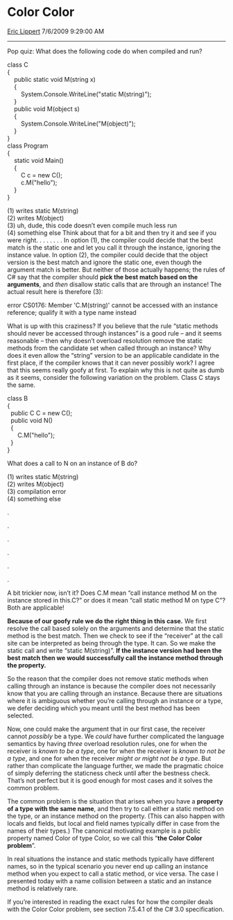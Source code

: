 # Color Color

[Eric Lippert](https://social.msdn.microsoft.com/profile/Eric%20Lippert) 7/6/2009 9:29:00 AM

-----

Pop quiz: What does the following code do when compiled and run?

 

class C  
{  
    public static void M(string x)  
    {  
        System.Console.WriteLine("static M(string)");  
    }  
    public void M(object s)  
    {  
        System.Console.WriteLine("M(object)");  
    }  
}  
class Program  
{  
    static void Main()  
    {  
        C c = new C();  
        c.M("hello");  
    }  
}

(1) writes static M(string)  
(2) writes M(object)  
(3) uh, dude, this code doesn’t even compile much less run  
(4) something else Think about that for a bit and then try it and see if you were right. . . . . . . . In option (1), the compiler could decide that the best match is the static one and let you call it through the instance, ignoring the instance value. In option (2), the compiler could decide that the object version is the best match and ignore the static one, even though the argument match is better. But neither of those actually happens; the rules of C\# say that the compiler should **pick the best match based on the arguments**, and *then* disallow static calls that are through an instance\! The actual result here is therefore (3):  

error CS0176: Member 'C.M(string)' cannot be accessed with an instance reference; qualify it with a type name instead

What is up with this craziness? If you believe that the rule “static methods should never be accessed through instances” is a good rule – and it seems reasonable – then why doesn’t overload resolution remove the static methods from the candidate set when called through an instance? Why does it even allow the “string” version to be an applicable candidate in the first place, if the compiler knows that it can never possibly work? I agree that this seems really goofy at first. To explain why this is not quite as dumb as it seems, consider the following variation on the problem. Class C stays the same.  

class B  
{  
  public C C = new C();  
  public void N()  
  {  
      C.M("hello");  
  }  
}

What does a call to N on an instance of B do?

(1) writes static M(string)  
(2) writes M(object)  
(3) compilation error  
(4) something else

.

.

.

.

.

.

A bit trickier now, isn’t it? Does C.M mean “call instance method M on the instance stored in this.C?” or does it mean “call static method M on type C”? Both are applicable\!

**Because of our goofy rule we do the right thing in this case.** We first resolve the call based solely on the arguments and determine that the static method is the best match. Then we check to see if the “receiver” at the call site can be interpreted as being through the type. It can. So we make the static call and write “static M(string)”. **If the instance version had been the best match then we would successfully call the instance method through the property.**

So the reason that the compiler does not remove static methods when calling through an instance is because the compiler does not necessarily know that you are calling through an instance. Because there are situations where it is ambiguous whether you’re calling through an instance or a type, we defer deciding which you meant until the best method has been selected.

Now, one could make the argument that in our first case, the receiver cannot *possibly* be a type. We *could* have further complicated the language semantics by having *three* overload resolution rules, one for when the receiver is *known to be a type*, one for when the receiver is *known to not be a type*, and one for when the receiver *might or might not be a type*. But rather than complicate the language further, we made the pragmatic choice of simply deferring the staticness check until after the bestness check. That’s not perfect but it is good enough for most cases and it solves the common problem.

The common problem is the situation that arises when you have a **property of a type with the same name**, and then try to call either a static method on the type, or an instance method on the property. (This can also happen with locals and fields, but local and field names typically differ in case from the names of their types.) The canonical motivating example is a public property named Color of type Color, so we call this “**the Color Color problem**”.

In real situations the instance and static methods typically have different names, so in the typical scenario you never end up calling an instance method when you expect to call a static method, or vice versa. The case I presented today with a name collision between a static and an instance method is relatively rare.

If you’re interested in reading the exact rules for how the compiler deals with the Color Color problem, see section 7.5.4.1 of the C\# 3.0 specification.

